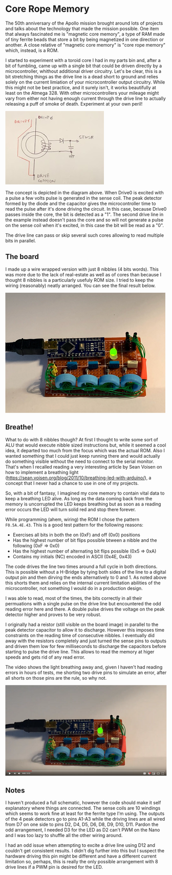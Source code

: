 # Core Rope Memory

The 50th anniversary of the Apollo mission brought around lots of projects and talks about the technology that made the mission possible. One item that always fascinated me is "magnetic core memory", a type of RAM made of tiny ferrite beads that store a bit by being magnetized in one direction or another. A close relative of "magnetic core memory" is "core rope memory" which, instead, is a ROM.

I started to experiment with a toroid core I had in my parts bin and, after a bit of fumbling, came up with a single bit that could be driven directly by a microcontroller, whithout additional driver circuitry. Let's be clear, this is a bit stretching things as the drive line is a dead short to ground and relies solely on the current limiation of your microcontroller output circuitry. While this might not be best practice, and it surely isn't, it works beautifully at least on the Atmega 328. With other microcontrollers your mileage might vary from either not having enough current through the drive line to actually releasing a puff of smoke of death. Experiment at your own peril!

![bit](docs/bit.png)

The concept is depicted in the diagram above. When Drive0 is excited with a pulse a few volts pulse is generated in the sense coil. The peak detector formed by the diode and the capacitor gives the microcontroller time to read the pulse after it's done driving the circuit. In this case, because Drive0 passes inside the core, the bit is detected as a "1". The second drive line in the example instead doesn't pass the core and so will not generate a pulse on the sense coil when it's excited, in this case the bit will be read as a "0".

The drive line can pass or skip several such cores allowing to read multiple bits in parallel. 

## The board ##

I made up a wire wrapped version with just 8 nibbles (4 bits words). This was more due to the lack of real-estate as well as of cores than because I thought 8 nibbles is a particularly usefuly ROM size. I tried to keep the wiring (reasonably) neatly arranged. You can see the final result below.

![board](docs/board.png)

## Breathe! ##

What to do with 8 nibbles though? At first I thought to write some sort of ALU that would execute nibble sized instructions but, while it seemed a cool idea, it departed too much from the focus which was the actual ROM. Also I wanted something that I could just keep running there and would actually do something visible without the need to connect to the serial monitor. That's when I recalled reading a very interesting article by Sean Voisen on how to implement a breathing light (https://sean.voisen.org/blog/2011/10/breathing-led-with-arduino/), a concept that I never had a chance to use in one of my projects.

So, with a bit of fantasy, I imagined my core memory to contain vital data to keep a breathing LED alive. As long as the data coming back from the memory is uncorrupted the LED keeps breathing but as soon as a reading error occurs the LED will turn solid red and stop there forever.

While programming (ahem, wiring) the ROM I chose the pattern ```F0.5A.4E.43```. This is a good test pattern for the following reasons:

* Exercises all bits in both the on (0xF) and off (0x0) positions
* Has the highest number of bit flips possible btween a nibble and the following (0xF => 0x0)
* Has the highest number of alternating bit flips possible (0x5 => 0xA)
* Contains my initials (NC) encoded in ASCII (0x4E, 0x43)

The code drives the line two times around a full cycle in both directions. This is possible without a H-Bridge by tying both sides of the line to a digital output pin and then dirving the ends alternatively to 0 and 1. As noted above this shorts them and relies on the internal current limitation abilities of the microcontroller, not something I would do in a production design. 

I was able to read, most of the times, the bits correctly in all their permuations with a single pulse on the drive line but encountered the odd reading error here and there. A double pulse drives the voltage on the peak detector higher and proves to be very robust.

I originally had a reistor (still visible on the board image) in parallel to the peak detector capacitor to allow it to discharge. However this imposes time constraints on the reading time of consecutive nibbles. I eventually did away with the resistors completely and just turned the sense pins to outputs and driven them low for few milliseconds to discharge the capacitors before starting to pulse the drive line. This allows to read the memory at higer speeds and gets rid of any read error.

The video shows the light breathing away and, given I haven't had reading errors in hours of tests, me shorting two drive pins to simulate an error, after all shorts on those pins are the rule, so why not. 

[![video](docs/video.png)](https://www.youtube.com/watch?v=8H_4KBkwSY4)

## Notes ##

I haven't produced a full schematic, however the code should make it self explanatory where things are connected. The sense coils are 10 windings which seems to work fine at least for the ferrite type I'm using. The outputs of the 4 peak detectors go to pins A1-A3 while the driving lines are all wired from D7 on one side to pins D2, D4, D5, D6, D8, D9, D10, D11. Pardon the odd arrangement, I needed D3 for the LED as D2 can't PWM on the Nano and I was too lazy to shuffle all the other wiring around.

I had an odd issue when attempting to excite a drive line using D12 and couldn't get consistent results. I didn't dig further into this but I suspect the hardware driving this pin might be different and have a different current limitation so, perhaps, this is really the only possible arrangement with 8 drive lines if a PWM pin is desired for the LED.
